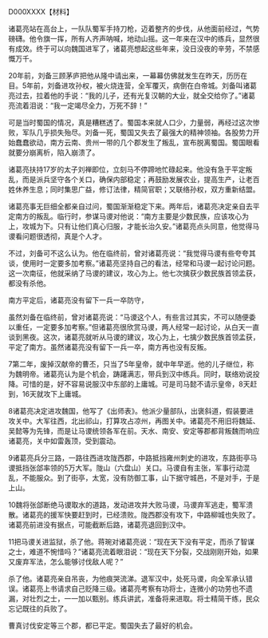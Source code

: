 D000XXXX【材料】



诸葛亮站在高台上，一队队蜀军手持刀枪，迈着整齐的步伐，从他面前经过，气势磅礴。他令旗一挥，所有人齐声呐喊，地动山摇。这一年来在汉中的练兵，显然很有成效。终于可以向魏国进军了，诸葛亮想起这些年来，没日没夜的辛劳，不禁感慨万千。

20年前，刘备三顾茅庐把他从隆中请出来，一幕幕仿佛就发生在昨天，历历在目。5年前，刘备进攻孙权，被火烧连营，全军覆灭，病倒在白帝城。刘备叫诸葛亮过去，拉着他的手说：“我的儿子，还有光复汉朝的大业，就全交给你了。”诸葛亮流着泪说：“我一定竭尽全力，万死不辞！”

可是当时蜀国的情况，真是糟糕透了。蜀国本来就人口少，力量弱，再经过这次惨败，军队几乎损失殆尽。刘备一死，蜀国又失去了最强大的精神领袖。各股势力开始蠢蠢欲动，南方云南、贵州一带的几个郡发生了叛乱，宣布脱离蜀国。蜀国眼看就要分崩离析，陷入崩溃了。

诸葛亮扶持17岁的太子刘禅即位，立刻马不停蹄地忙碌起来。他没有急于平定叛乱，而是派兵坚守各个关口，确保内部稳定；再鼓励发展农业，提高生产，让老百姓休养生息；同时集思广益，修订法律，精简官职；又联络孙权，双方重新结盟。

诸葛亮事无巨细全都亲自过问，蜀国渐渐稳定下来。两年后，诸葛亮决定亲自去平定南方的叛乱。临行时，参谋马谡对他说：“南方主要是少数民族，应该攻心为上，攻城为下。只有让他们真心归服，才能长治久安。”诸葛亮点头同意，他觉得马谡看问题很透彻，真是个人才。

不过，刘备可不这么认为。他在临终前，曾对诸葛亮说：“我觉得马谡有些夸夸其谈，使用时一定要多加考察。”诸葛亮坚持自己的看法，经常和马谡一起讨论问题。这一次南征，他就采纳了马谡的建议，攻心为上。他七次擒获少数民族首领孟获，都没有杀他。

南方平定后，诸葛亮没有留下一兵一卒防守，





虽然刘备在临终前，曾对诸葛亮说：“马谡这个人，有些言过其实，不可以随便委以重任，一定要多加考察。”但诸葛亮很欣赏马谡，两人经常一起讨论，从白天一直谈到黑夜。这次，诸葛亮就听从马谡的建议，攻心为上，七擒少数民族首领孟获，平定了南方。虽然诸葛亮没有留下一兵一卒，南方再也没有反叛。

7第二年，废掉汉献帝的曹丕，只当了5年皇帝，就中年早逝。他的儿子继位，称为魏明帝。诸葛亮认为是个机会，踌躇满志，带兵到汉中练兵。同时，联络劝说投降。可惜的是，好不容易说服汉中东部的上庸城。可是司马懿不请示皇帝，8天赶到，16天就攻下上庸城。



8诸葛亮决定进攻魏国，他写了《出师表》。他派少量部队，出褒斜道，假装要进攻关中。大军往西，北出祁山，打算攻占凉州，再图关中。诸葛亮不用旧将魏延、吴懿等为先锋，而是让马谡统领各军在前。天水、南安、安定等郡都背叛魏而响应诸葛亮，关中如雷轰顶，受到震动。

9诸葛亮兵分三路，一路往西进攻陇西郡，中路抵挡雍州刺史的进攻，东路街亭马谡抵挡张郃率领的5万大军。陇山（六盘山）关口。马谡自有主张，军事行动混乱，不能服众。到了街亭，太宽，没有防御工事，山下据守城邑，不是对手，于是上山。

10魏将张郃断绝马谡取水的道路，发动进攻并大败马谡，马谡弃军逃走，蜀军溃散。诸葛亮的援军快要赶到时，已经溃败。陇西郡没有攻下，中路柳城也失败了。诸葛亮前进没有据点，可能截断后路，诸葛亮退回到汉中。

11把马谡关进监狱，杀了他。蒋琬对诸葛亮说：“现在天下没有平定，而杀了智谋之士，难道不惋惜吗？”诸葛亮流着眼泪说：“现在天下分裂，交战刚刚开始，如果又废弃军法，怎么能够讨伐敌人呢？”

杀了他。诸葛亮亲自吊丧，为他痕哭流涕。退军汉中，处死马谡，向全军承认错误。诸葛亮上书请求自己贬降三级。诸葛亮考察有功将士，连微小的功劳也不遗漏，对壮烈之士，一一加以甄别。练兵讲武，准备将来进取。将士精简干练，民众忘记既往的兵败了。

曹真讨伐安定等三个郡，都已平定。蜀国失去了最好的机会。
